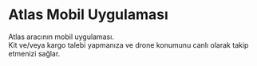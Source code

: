 # Atlas Mobil Uygulaması

Atlas aracının mobil uygulaması.  
Kit ve/veya kargo talebi yapmanıza ve drone konumunu canlı olarak takip etmenizi sağlar.
